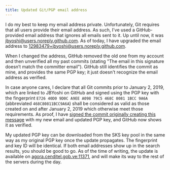 ```yaml
---
title: Updated Git/PGP email address
---
```


I do my best to keep my email address private. Unfortunately, Git requires that all users provide their email address. As such, I've used a GitHub-provided email address that ignores all emails sent to it. Up until now, it was jbyoshi@users.noreply.github.com. As of today, I have upgraded the email address to 12983479+jbyoshi@users.noreply.github.com.

When I changed the address, GitHub removed the old one from my account and then unverified all my past commits (stating "The email in this signature doesn’t match the committer email"). GitHub still identifies the commit as mine, and provides the same PGP key; it just doesn't recognize the email address as verified.

In case anyone cares, I declare that all Git commits prior to January 2, 2019, which are linked to JBYoshi on GitHub and signed using the PGP key with the fingerprint `E726 40D0 9D0C A9EE A098 79C5 468C 8081 1BCC 9A6A` (abbreviated `468C80811BCC9A6A`) shall be considered as valid as those created on and after January 2, 2019 which otherwise meet those requirements. As proof, I have [signed the commit originally creating this message](https://github.com/JBYoshi/jbyoshi.github.io/commit/0137f390f3778e635ac5c592140775eb6c745074) with my new email and updated PGP key, and GitHub now shows it as verified.

My updated PGP key can be downloaded from the SKS key pool in the same way as my original PGP key once the update propagates. The fingerprint and key ID will be identical. If both email addresses show up in the search results, you should be good to go. As of the time of writing, the update is available on [agora.cenditel.gob.ve:11371](http://agora.cenditel.gob.ve:11371/pks/lookup?search=0x1BCC9A6A&op=vindex), and will make its way to the rest of the servers during the day.

